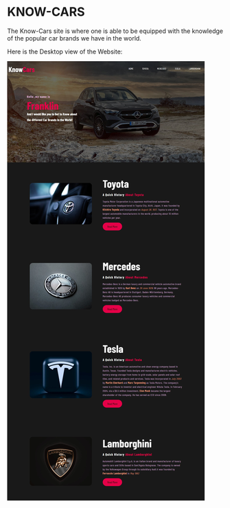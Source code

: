 # KNOW-CARS
The Know-Cars site is where one is able to be equipped with the knowledge of the popular car brands we have in the world.

Here is the Desktop view of the Website:

![](Website-view/Desktop-view.png)

